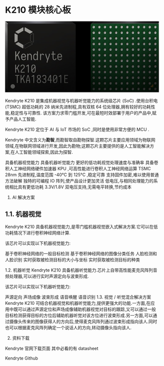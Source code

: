 # K210 模块核心板

![K210](./../../assets/hardware/k210/k210-front-background.jpg)

Kendryte K210 是集成机器视觉与机器听觉能力的系统级芯片 (SoC) .使用台积电 (TSMC) 超低功耗的 28 纳米先进制程,具有双核 64 位处理器,拥有较好的功耗性能,稳定性与可靠性. 该方案力求零门槛开发,可在最短时效部署于用户的产品中,赋予产品人工智能.

Kendryte K210 定位于 AI 与 IoT 市场的 SoC ,同时是使用非常方便的 MCU .

Kendryte 中文含义为**勘智**,而勘智取自勘物探智.这颗芯片主要应用领域为物联网领域,在物联网领域进行开发,因此为勘物;这颗芯片主要提供的是人工智能解决方案,在人工智能领域探索,因此为探智.

具备机器视觉能力
具备机器听觉能力
更好的低功耗视觉处理速度与准确率
具备卷积人工神经网络硬件加速器 KPU ,可高性能进行卷积人工神经网络运算
TSMC 28nm 先进制程,温度范围 -40°C 到 125°C ,稳定可靠
支持固件加密,难以使用普通方法破解
独特的可编程 IO 阵列,使产品设计更加灵活
低电压,与相同处理能力的系统相比具有更低功耗
3.3V/1.8V 双电压支持,无需电平转换,节约成本

1. AI 解决方案
## 1.1. 机器视觉
Kendryte K210 具备机器视觉能力,是零门槛机器视觉嵌入式解决方案.它可以在低功耗情况下进行卷积神经网络计算.

该芯片可以实现以下机器视觉能力:

基于卷积神经网络的一般目标检测
基于卷积神经网络的图像分类任务
人脸检测和人脸识别
实时获取被检测目标的大小与坐标
实时获取被检测目标的种类

1.2. 机器听觉
Kendryte K210 具备机器听觉能力.芯片上自带高性能麦克风阵列音频处理器,可以进行实时声源定向与波束形成.

该芯片可以实现以下机器听觉能力:

声源定向
声场成像
波束形成
语音唤醒
语音识别
1.3. 视觉 / 听觉混合解决方案
Kendryte K210 可结合机器视觉和机器听觉能力,提供更强大的功能.一方面,在应用中既可以通过声源定位和声场成像辅助机器视觉对目标的跟踪,又可以通过一般目标检测获得目标的方位后辅助机器听觉对该方位进行波束形成.另一方面,可以通过摄像头传来的图像获得人的方向后,使得麦克风阵列通过波束形成指向该人.同时也可以根据麦克风阵列确定一个说话人的方向,转动摄像头指向该人.

2. 资料下载

Kendryte 官网下载页面 其中必看的有 datasheet

Kendryte Github
